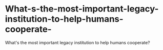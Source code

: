 # What-s-the-most-important-legacy-institution-to-help-humans-cooperate-
What's the most important legacy institution to help humans cooperate?
